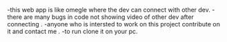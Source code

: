 -this web app is like omegle where the dev can connect with other dev.
-there are many bugs in code not showing video of other dev after connecting  .
-anyone who is intersted to work on this project contribute on it and contact me .
-to run clone it on your pc.
